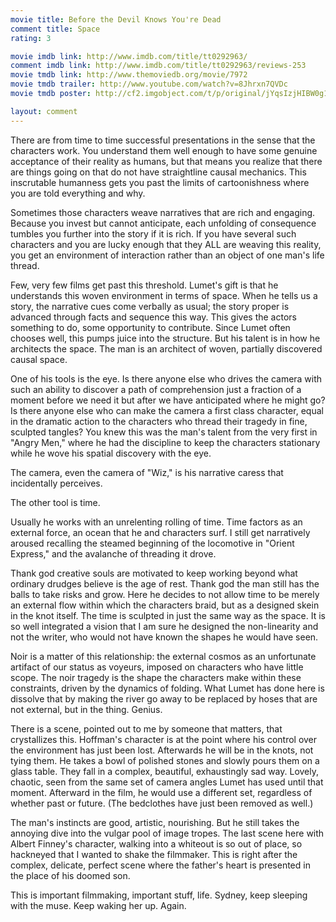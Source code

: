 ```yaml
---
movie title: Before the Devil Knows You're Dead
comment title: Space
rating: 3

movie imdb link: http://www.imdb.com/title/tt0292963/
comment imdb link: http://www.imdb.com/title/tt0292963/reviews-253
movie tmdb link: http://www.themoviedb.org/movie/7972
movie tmdb trailer: http://www.youtube.com/watch?v=8Jhrxn7QVDc
movie tmdb poster: http://cf2.imgobject.com/t/p/original/jYqsIzjHIBW0g16N6vUsx1CCgZe.jpg

layout: comment
---
```


There are from time to time successful presentations in the sense that the characters work. You understand them well enough to have some genuine acceptance of their reality as humans, but that means you realize that there are things going on that do not have straightline causal mechanics. This inscrutable humanness gets you past the limits of cartoonishness where you are told everything and why.

Sometimes those characters weave narratives that are rich and engaging. Because you invest but cannot anticipate, each unfolding of consequence tumbles you further into the story if it is rich. If you have several such characters and you are lucky enough that they ALL are weaving this reality, you get an environment of interaction rather than an object of one man's life thread.

Few, very few films get past this threshold. Lumet's gift is that he understands this woven environment in terms of space. When he tells us a story, the narrative cues come verbally as usual; the story proper is advanced through facts and sequence this way. This gives the actors something to do, some opportunity to contribute. Since Lumet often chooses well, this pumps juice into the structure. But his talent is in how he architects the space. The man is an architect of woven, partially discovered causal space. 

One of his tools is the eye. Is there anyone else who drives the camera with such an ability to discover a path of comprehension just a fraction of a moment before we need it but after we have anticipated where he might go? Is there anyone else who can make the camera a first class character, equal in the dramatic action to the characters who thread their tragedy in fine, sculpted tangles? You knew this was the man's talent from the very first in "Angry Men," where he had the discipline to keep the characters stationary while he wove his spatial discovery with the eye.

The camera, even the camera of "Wiz," is his narrative caress that incidentally perceives.

The other tool is time. 

Usually he works with an unrelenting rolling of time. Time factors as an external force, an ocean that he and characters surf. I still get narratively aroused recalling the steamed beginning of the locomotive in "Orient Express," and the avalanche of threading it drove.

Thank god creative souls are motivated to keep working beyond what ordinary drudges believe is the age of rest. Thank god the man still has the balls to take risks and grow. Here he decides to not allow time to be merely an external flow within which the characters braid, but as a designed skein in the knot itself. The time is sculpted in just the same way as the space. It is so well integrated a vision that I am sure he designed the non-linearity and not the writer, who would not have known the shapes he would have seen.

Noir is a matter of this relationship: the external cosmos as an unfortunate artifact of our status as voyeurs, imposed on characters who have little scope. The noir tragedy is the shape the characters make within these constraints, driven by the dynamics of folding. What Lumet has done here is dissolve that by making the river go away to be replaced by hoses that are not external, but in the thing. Genius.

There is a scene, pointed out to me by someone that matters, that crystallizes this. Hoffman's character is at the point where his control over the environment has just been lost. Afterwards he will be in the knots, not tying them. He takes a bowl of polished stones and slowly pours them on a glass table. They fall in a complex, beautiful, exhaustingly sad way. Lovely, chaotic, seen from the same set of camera angles Lumet has used until that moment. Afterward in the film, he would use a different set, regardless of whether past or future. (The bedclothes have just been removed as well.) 

The man's instincts are good, artistic, nourishing. But he still takes the annoying dive into the vulgar pool of image tropes. The last scene here with Albert Finney's character, walking into a whiteout is so out of place, so hackneyed that I wanted to shake the filmmaker. This is right after the complex, delicate, perfect scene where the father's heart is presented in the place of his doomed son.

This is important filmmaking, important stuff, life. Sydney, keep sleeping with the muse. Keep waking her up. Again.